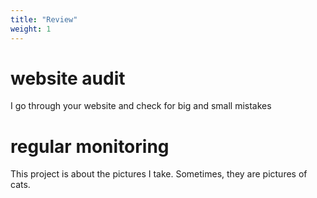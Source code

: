 ```yaml
---
title: "Review"
weight: 1
---
```

# website audit
I go through your website and check for big and small mistakes

# regular monitoring


This project is about the pictures I take. Sometimes, they are pictures of cats.
